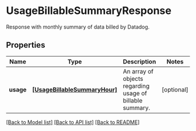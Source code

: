 # UsageBillableSummaryResponse

Response with monthly summary of data billed by Datadog.

## Properties
Name | Type | Description | Notes
------------ | ------------- | ------------- | -------------
**usage** | [**[UsageBillableSummaryHour]**](UsageBillableSummaryHour.md) | An array of objects regarding usage of billable summary. | [optional] 

[[Back to Model list]](README.md#documentation-for-models) [[Back to API list]](README.md#documentation-for-api-endpoints) [[Back to README]](README.md)


